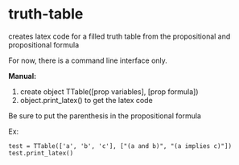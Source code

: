 # truth-table
creates latex code for a filled truth table from the propositional and propositional formula

For now, there is a command line interface only.

**Manual:**

  1. create object TTable([prop variables], [prop formula])  
  2. object.print_latex() to get the latex code
  
Be sure to put the parenthesis in the propositional formula

Ex:
```
test = TTable(['a', 'b', 'c'], ["(a and b)", "(a implies c)"])
test.print_latex()
```
